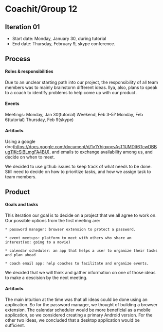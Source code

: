 # Coachit/Group 12


## Iteration 01

 * Start date: Monday, January 30, during tutorial
 * End date: Thursday, February 9, skype conference.

## Process


#### Roles & responsibilities

Due to an unclear starting path into our project, the responsibility of all team members was to mainly brainstorm different ideas.
Ilya, also, plans to speak to a coach to identify problems to help come up with our product.

#### Events

Meetings:
  Monday, Jan 30(tutorial)
  Weekend, Feb 3-5?
  Monday, Feb 6(tutorial)
  Thursday, Feb 9(skype)

#### Artifacts       

  Using a google doc(https://docs.google.com/document/d/1v1YhjqxpcvAsT1UMDlt6TcwDBBug11KcSiBLmgFA4BU),
  and emails to exchange availability among us, and decide on when to meet.

  We decided to use github issues to keep track of what needs to be done.
  Still need to decide on how to prioritize tasks, and how we assign task to team members.

## Product

#### Goals and tasks

  This iteration our goal is to decide on a project that we all agree to work on.
  Our possible options from the first meeting are: 
  
    * password manager: browser extension to protect a password.
    
    * event meetups: platform to meet with others who share an interest(ex: going to a movie)
    
    * calendar scheduler: an app that helps a user to organize their tasks and plan ahead
    
    * coach email app: help coaches to facilitate and organize events.

  We decided that we will think and gather information on one of those ideas to make a descision by the next meeting.

#### Artifacts

  The main intuition at the time was that all ideas could be done using an application.
  So for the password manager, we thought of building a browser extension.
  The calendar scheduler would be more beneficial as a mobile application, so we considered creating a primary Android version.
  For the other two ideas, we concluded that a desktop application would be sufficient.
